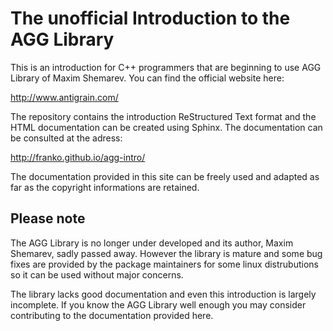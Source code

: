 The unofficial Introduction to the AGG Library
==============================================

This is an introduction for C++ programmers that are beginning to use AGG Library of Maxim Shemarev. You can find the official website here:

http://www.antigrain.com/

The repository contains the introduction ReStructured Text format and the HTML documentation can be created using Sphinx. The documentation can be consulted at the adress:

http://franko.github.io/agg-intro/

The documentation provided in this site can be freely used and adapted as far as the copyright informations are retained.

Please note
-----------

The AGG Library is no longer under developed and its author, Maxim Shemarev, sadly passed away. However the library is mature and some bug fixes are provided by the package maintainers for some linux distrubutions so it can be used without major concerns.

The library lacks good documentation and even this introduction is largely incomplete. If you know the AGG Library well enough you may consider contributing to the documentation provided here.
